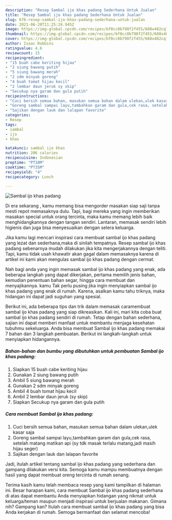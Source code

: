```yaml
---
description: "Resep Sambal ijo khas padang Sederhana Untuk Jualan"
title: "Resep Sambal ijo khas padang Sederhana Untuk Jualan"
slug: 676-resep-sambal-ijo-khas-padang-sederhana-untuk-jualan
date: 2021-06-20T11:25:24.945Z
image: https://img-global.cpcdn.com/recipes/bf0cc0b798f2f455/680x482cq70/sambal-ijo-khas-padang-foto-resep-utama.jpg
thumbnail: https://img-global.cpcdn.com/recipes/bf0cc0b798f2f455/680x482cq70/sambal-ijo-khas-padang-foto-resep-utama.jpg
cover: https://img-global.cpcdn.com/recipes/bf0cc0b798f2f455/680x482cq70/sambal-ijo-khas-padang-foto-resep-utama.jpg
author: Isaac Robbins
ratingvalue: 4.6
reviewcount: 15
recipeingredient:
- "15 buah cabe keriting hijau"
- "2 siung bawang putih"
- "5 siung bawang merah"
- "2 sdm minyak goreng"
- "4 buah tomat hijau kecil"
- "2 lembar daun jeruk sy skip"
- "Secukup nya garam dan gula putih"
recipeinstructions:
- "Cuci bersih semua bahan, masukan semua bahan dalam ulekan,ulek kasar saja"
- "Goreng sambal sampai layu,tambahkan garam dan gula,cek rasa, setelah matang matikan api (sy tdk masak terlalu matang,jadi masih hijau seger)"
- "Sajikan dengan lauk dan lalapan favorite"
categories:
- Resep
tags:
- sambal
- ijo
- khas

katakunci: sambal ijo khas 
nutrition: 206 calories
recipecuisine: Indonesian
preptime: "PT10M"
cooktime: "PT35M"
recipeyield: "4"
recipecategory: Lunch

---
```



![Sambal ijo khas padang](https://img-global.cpcdn.com/recipes/bf0cc0b798f2f455/680x482cq70/sambal-ijo-khas-padang-foto-resep-utama.jpg)

Di era  sekarang , kamu memang bisa mengorder masakan siap saji tanpa mesti repot memasaknya dulu. Tapi, bagi mereka yang ingin memberikan masakan special untuk orang tercinta, maka kamu memang lebih baik menghidangkannya dengan tangan sendiri. Lantaran, memasak sendiri lebih higienis dan juga bisa menyesuaikan dengan selera keluarga.

Jika kamu lagi mencari inspirasi cara membuat sambal ijo khas padang yang lezat dan sederhana,maka di sinilah tempatnya. Resep sambal ijo khas padang  sebenarnya mudah dilakukan jika kita mengerjakannya dengan teliti. Tapi, kamu tidak usah khawatir akan gagal dalam memasaknya 
karena di artikel ini kami akan mengulas sambal ijo khas padang dengan cermat.  



Nah bagi anda yang ingin memasak sambal ijo khas padang yang enak, ada beberapa langkah yang dapat dikerjakan, pertama memilih jenis bahan, kemudian penentuan bahan segar, hingga cara membuat dan menyajikannya. kamu Tak perlu pusing jika ingin menyiapkan sambal ijo khas padang yang enak di rumah. Karena, asalkan kamu  tahu triknya, maka hidangan ini dapat jadi suguhan yang spesial.

Berikut ini, ada beberapa tips dan trik dalam memasak caramembuat sambal ijo khas padang yang siap dikreasikan. Kali ini, mari kita coba buat sambal ijo khas padang sendiri di rumah. Tetap dengan bahan sederhana, sajian ini dapat memberi manfaat untuk membantu menjaga kesehatan tubuhmu sekeluarga. Anda bisa membuat Sambal ijo khas padang memakai 7 bahan dan 3 langkah pembuatan. Berikut ini langkah-langkah untuk menyiapkan hidangannya.

<!--inarticleads1-->

##### Bahan-bahan dan bumbu yang dibutuhkan untuk pembuatan Sambal ijo khas padang:

1. Siapkan 15 buah cabe keriting hijau
1. Gunakan 2 siung bawang putih
1. Ambil 5 siung bawang merah
1. Gunakan 2 sdm minyak goreng
1. Ambil 4 buah tomat hijau kecil
1. Ambil 2 lembar daun jeruk (sy skip)
1. Siapkan Secukup nya garam dan gula putih




<!--inarticleads2-->

##### Cara membuat Sambal ijo khas padang:

1. Cuci bersih semua bahan, masukan semua bahan dalam ulekan,ulek kasar saja
1. Goreng sambal sampai layu,tambahkan garam dan gula,cek rasa, setelah matang matikan api (sy tdk masak terlalu matang,jadi masih hijau seger)
1. Sajikan dengan lauk dan lalapan favorite




Jadi, itulah artikel tentang  sambal ijo khas padang  yang sederhana dan gampang dilakukan versi kita. Semoga kamu mampu membuatnya dengan hasil yang dapat membuat oreng tercinta di rumah senang. 

Terima kasih kamu telah membaca resep yang kami tampilkan di halaman ini. Besar harapan kami, cara membuat  Sambal ijo khas padang sederhana di atas dapat membantu Anda menyiapkan hidangan yang nikmat untuk keluarga/teman maupun menjadi inspirasi untuk berjualan makanan. Gimana nih? Gampang kan? Itulah cara membuat sambal ijo khas padang yang bisa Anda kerjakan di rumah. Semoga bermanfaat dan selamat mencoba!

